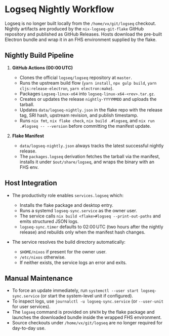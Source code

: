 # Logseq Nightly Workflow

Logseq is no longer built locally from the `/home/vx/git/logseq` checkout. Nightly
artifacts are produced by the `nix-logseq-git-flake` GitHub repository and published
as GitHub Releases. Hosts download the pre-built Electron bundle and wrap it in an
FHS environment supplied by the flake.

## Nightly Build Pipeline

1. **GitHub Actions (00:00 UTC)**
   - Clones the official `logseq/logseq` repository at `master`.
   - Runs the upstream build flow (`yarn install`, `npx gulp build`, `yarn cljs:release-electron`, `yarn electron:make`).
   - Packages `Logseq-linux-x64` into `logseq-linux-x64-<rev>.tar.gz`.
   - Creates or updates the release `nightly-YYYYMMDD` and uploads the tarball.
   - Updates `data/logseq-nightly.json` in the flake repo with the release tag, SRI hash, upstream revision, and publish timestamp.
   - Runs `nix fmt`, `nix flake check`, `nix build .#logseq`, and `nix run .#logseq -- --version` before committing the manifest update.

2. **Flake Manifest**
   - `data/logseq-nightly.json` always tracks the latest successful nightly release.
   - The `packages.logseq` derivation fetches the tarball via the manifest, installs it under `$out/share/logseq`, and wraps the binary with an FHS env.

## Host Integration

- The productivity role enables `services.logseq` which:
  - Installs the flake package and desktop entry.
  - Runs a systemd `logseq-sync.service` as the owner user.
  - The service calls `nix build <flake>#logseq --print-out-paths` and emits structured JSON logs.
  - `logseq-sync.timer` defaults to 02:00 UTC (two hours after the nightly release) and rebuilds only when the manifest hash changes.

- The service resolves the build directory automatically:
  - `$HOME/nixos` if present for the owner user.
  - `/etc/nixos` otherwise.
  - If neither exists, the service logs an error and exits.

## Manual Maintenance

- To force an update immediately, run `systemctl --user start logseq-sync.service` (or start the system-level unit if configured).
- To inspect logs, use `journalctl -u logseq-sync.service` (or `--user-unit` for user services).
- The `logseq` command is provided on `$PATH` by the flake package and launches the downloaded bundle inside the wrapped FHS environment.
- Source checkouts under `/home/vx/git/logseq` are no longer required for day-to-day use.
